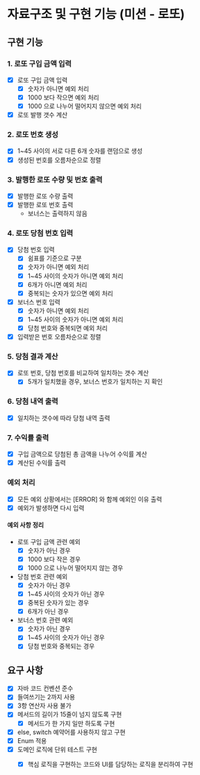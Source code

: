 # 자료구조 및 구현 기능 (미션 - 로또)

## 구현 기능

### 1. 로또 구입 금액 입력
- [x] 로또 구입 금액 입력
  - [x] 숫자가 아니면 예외 처리
  - [x] 1000 보다 작으면 예외 처리
  - [x] 1000 으로 나누어 떨어지지 않으면 예외 처리
- [x] 로또 발행 갯수 계산

### 2. 로또 번호 생성
- [x] 1~45 사이의 서로 다른 6개 숫자를 랜덤으로 생성
- [x] 생성된 번호를 오름차순으로 정렬

### 3. 발행한 로또 수량 및 번호 출력
- [x] 발행한 로또 수량 출력
- [x] 발행한 로또 번호 출력
  - 보너스는 출력하지 않음

### 4. 로또 당첨 번호 입력
- [x] 당첨 번호 입력
  - [x] 쉼표를 기준으로 구분
  - [x] 숫자가 아니면 예외 처리
  - [x] 1~45 사이의 숫자가 아니면 예외 처리
  - [x] 6개가 아니면 예외 처리
  - [x] 중복되는 숫자가 있으면 예외 처리
- [x] 보너스 번호 입력
  - [x] 숫자가 아니면 예외 처리
  - [x] 1~45 사이의 숫자가 아니면 예외 처리
  - [x] 당첨 번호와 중복되면 예외 처리
- [x] 입력받은 번호 오름차순으로 정렬

### 5. 당첨 결과 계산
- [x] 로또 번호, 당첨 번호를 비교하여 일치하는 갯수 계산
  - [x] 5개가 일치했을 경우, 보너스 번호가 일치하는 지 확인

### 6. 당첨 내역 출력
- [x] 일치하는 갯수에 따라 당첨 내역 출력

### 7. 수익률 출력
- [x] 구입 금액으로 당첨된 총 금액을 나누어 수익률 계산
- [x] 계산된 수익률 출력

### 예외 처리
- [x] 모든 예외 상황에서는 [ERROR] 와 함께 예외인 이유 출력
- [x] 예외가 발생하면 다시 입력
#### 예외 사항 정리
- 로또 구입 금액 관련 예외
  - [x] 숫자가 아닌 경우
  - [x] 1000 보다 작은 경우
  - [x] 1000 으로 나누어 떨어지지 않는 경우
- 당첨 번호 관련 예외
  - [x] 숫자가 아닌 경우
  - [x] 1~45 사이의 숫자가 아닌 경우
  - [x] 중복된 숫자가 있는 경우
  - [x] 6개가 아닌 경우 
- 보너스 번호 관련 예외
  - [x] 숫자가 아닌 경우
  - [x] 1~45 사이의 숫자가 아닌 경우
  - [x] 당첨 번호와 중복되는 경우

## 요구 사항
- [x] 자바 코드 컨벤션 준수
- [x] 들여쓰기는 2까지 사용
- [x] 3항 연산자 사용 불가
- [x] 메서드의 길이가 15줄이 넘지 않도록 구현
  - [x] 메서드가 한 가지 일만 하도록 구현
- [x] else, switch 예약어를 사용하지 않고 구현
- [x] Enum 적용
- [x] 도메인 로직에 단위 테스트 구현
  - [x] 핵심 로직을 구현하는 코드와 UI를 담당하는 로직을 분리하여 구현

